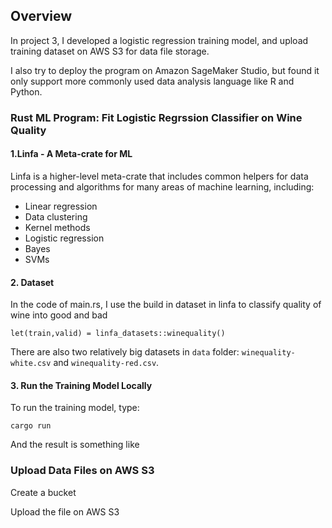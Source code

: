 ## Overview
In project 3, I developed a logistic regression training model, and upload training dataset on AWS S3 for data file storage.

I also try to deploy the program on Amazon SageMaker Studio, but found it only support more commonly used data analysis language like R and Python.


### Rust ML Program: Fit Logistic Regrssion Classifier on Wine Quality

#### 1.Linfa - A Meta-crate for ML

Linfa is a higher-level meta-crate that includes common helpers for data processing and algorithms for many areas of machine learning, including:

- Linear regression
- Data clustering
- Kernel methods
- Logistic regression
- Bayes
- SVMs

#### 2. Dataset

In the code of main.rs, I use the build in dataset in linfa to classify quality of wine into good and bad
```
let(train,valid) = linfa_datasets::winequality()
```

There are also two relatively big datasets in ```data``` folder: ```winequality-white.csv``` and ```winequality-red.csv```.


#### 3. Run the Training Model Locally

To run the training model, type:

```
cargo run
```
And the result is something like



### Upload Data Files on AWS S3
Create a bucket

Upload the file on AWS S3
